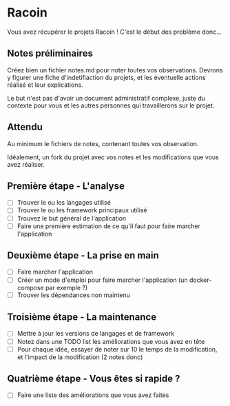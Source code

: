 # Racoin

Vous avez récupérer le projets Racoin ! C'est le début des problème donc...

## Notes préliminaires
Créez bien un fichier notes.md pour noter toutes vos observations. Devrons y figurer une fiche d'indetifiaction du projets, et les éventuelle actions réalisé et leur explications.  

Le but n'est pas d'avoir un document administratif complexe, juste du contexte pour vous et les autres personnes qui travaillerons sur le projet.

## Attendu  
Au minimum le fichiers de notes, contenant toutes vos observation.  

Idéalement, un fork du projet avec vos notes et les modifications que vous avez réaliser.

## Première étape - L'analyse
- [ ] Trouver le ou les langages utilisé
- [ ] Trouver le ou les framework principaux utilisé
- [ ] Trouvez le but général de l'application
- [ ] Faire une première estimation de ce qu'il faut pour faire marcher l'application

## Deuxième étape - La prise en main
- [ ] Faire marcher l'application
- [ ] Créer un mode d'emploi pour faire marcher l'application (un docker-compose par exemple ?)
- [ ] Trouver les dépendances non maintenu

## Troisième étape - La maintenance
- [ ] Mettre à jour les versions de langages et de framework
- [ ] Notez dans une TODO list les améliorations que vous avez en tête
- [ ] Pour chaque idée, essayer de noter sur 10 le temps de la modification, et l'impact de la modification (2 notes donc)

## Quatrième étape - Vous êtes si rapide ?
- [ ] Faire une liste des améliorations que vous avez faites
